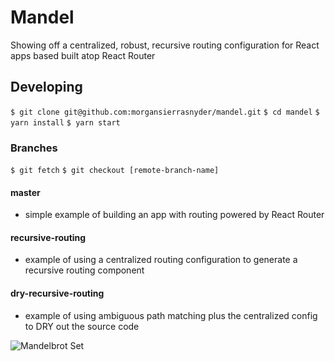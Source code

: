 # Mandel

Showing off a centralized, robust, recursive routing configuration for React apps based built atop React Router

## Developing

`$ git clone git@github.com:morgansierrasnyder/mandel.git`
`$ cd mandel`
`$ yarn install`
`$ yarn start`

### Branches

`$ git fetch`
`$ git checkout [remote-branch-name]`

#### master
  - simple example of building an app with routing powered by React Router
#### recursive-routing
  - example of using a centralized routing configuration to generate a recursive routing component
#### dry-recursive-routing
 - example of using ambiguous path matching plus the centralized config to DRY out the source code

![Mandelbrot Set](https://i.stack.imgur.com/nskqS.jpg)
